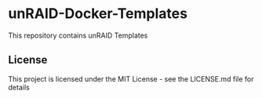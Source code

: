 # unRAID-Docker-Templates
This repository contains unRAID Templates

## License
This project is licensed under the MIT License - see the LICENSE.md file for details
